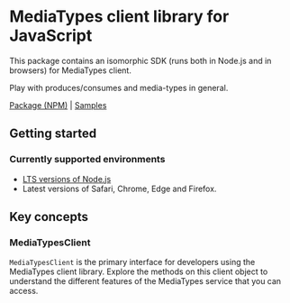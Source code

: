 # MediaTypes client library for JavaScript

This package contains an isomorphic SDK (runs both in Node.js and in browsers) for MediaTypes client.

Play with produces/consumes and media-types in general.

[Package (NPM)](https://www.npmjs.com/package/media-types-service) |
[Samples](https://github.com/Azure-Samples/azure-samples-js-management)

## Getting started

### Currently supported environments

- [LTS versions of Node.js](https://nodejs.org/about/releases/)
- Latest versions of Safari, Chrome, Edge and Firefox.




## Key concepts

### MediaTypesClient

`MediaTypesClient` is the primary interface for developers using the MediaTypes client library. Explore the methods on this client object to understand the different features of the MediaTypes service that you can access.

